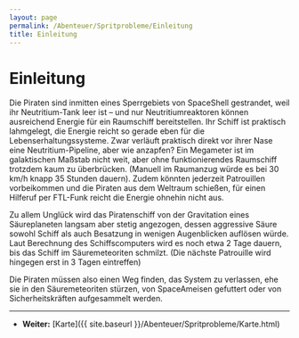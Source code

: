 ```yaml
---
layout: page
permalink: /Abenteuer/Spritprobleme/Einleitung
title: Einleitung
---
```


# Einleitung

Die Piraten sind inmitten eines Sperrgebiets von SpaceShell gestrandet, weil ihr Neutritium-Tank leer ist – und nur Neutritiumreaktoren können ausreichend Energie für ein Raumschiff bereitstellen. Ihr Schiff ist praktisch lahmgelegt, die Energie reicht so gerade eben für die Lebenserhaltungssysteme. Zwar verläuft praktisch direkt vor ihrer Nase eine Neutritium-Pipeline, aber wie anzapfen? Ein Megameter ist im galaktischen Maßstab nicht weit, aber ohne funktionierendes Raumschiff trotzdem kaum zu überbrücken. (Manuell im Raumanzug würde es bei 30 km/h knapp 35 Stunden dauern). Zudem könnten jederzeit Patrouillen vorbeikommen und die Piraten aus dem Weltraum schießen, für einen Hilferuf per FTL-Funk reicht die Energie ohnehin nicht aus.

Zu allem Unglück wird das Piratenschiff von der Gravitation eines Säureplaneten langsam aber stetig angezogen, dessen aggressive Säure sowohl Schiff als auch Besatzung in wenigen Augenblicken auflösen würde. Laut Berechnung des Schiffs&shy;computers wird es noch etwa 2 Tage dauern, bis das Schiff im Säuremeteoriten schmilzt. (Die nächste Patrouille wird hingegen erst in 3 Tagen eintreffen)

Die Piraten müssen also einen Weg finden, das System zu verlassen, ehe sie in den Säuremeteoriten stürzen, von SpaceAmeisen gefuttert oder von Sicherheitskräften aufgesammelt werden.


***
- **Weiter:** [Karte]({{ site.baseurl }}/Abenteuer/Spritprobleme/Karte.html)

